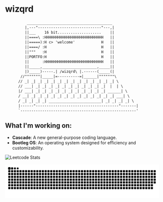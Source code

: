# wizqrd

              _______________________________________
             |,---"-----------------------------"---,|
             ||___    16 bit....................    ||
             ||====\ :HHHHHHHHHHHHHHHHHHHHHHHHHHH   ||
             ||=====):H c> 'welcome'            H   ||
             ||====/ :H                         H   ||
             ||"""   :H                         H   ||
             ||PORTFO:H                         H   ||
             ||      :HHHHHHHHHHHHHHHHHHHHHHHHHHH   ||
             ||_____,_________________________,_____||
             |)_____)-----.| /wizqrd\ |.------(_____(|
           //"""""""|_____|=----------=|______|"""""""\
          // _| _| _| _| _| _| _| _| _| _| _| _| _| _| \
          // ___| _| _| _| _| _| _| _| _| _| _| _|  |  | \
          |/ ___| _| _| _| _| _| _| _| _| _| _| _| ______| \
          / __| _| _| _| _| _| _| _| _| _| _| _| _| _| ___| \
          / _| _| _| _| ________________________| _| _| _| _| \
          |------"--------------------------------------"-------|
          `-----------------------------------------------------'

## What I'm working on:
- **Cascade**: A new general-purpose coding language.
- **Bootleg OS**: An operating system designed for efficiency and customizability.


![Leetcode Stats](https://leetcard.jacoblin.cool/wizqrd?theme=dark)

<img alt="snake eating my contributions" src="https://raw.githubusercontent.com/splonkz/splonkz/output/github-contribution-grid-snake.svg" />



